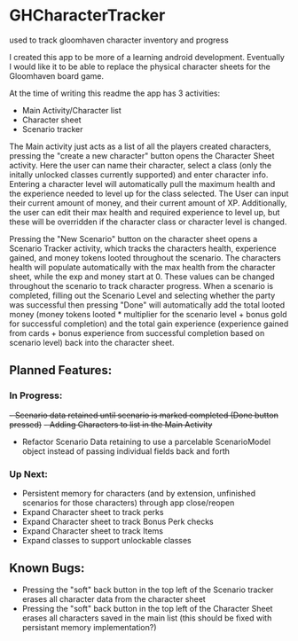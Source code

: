 # GHCharacterTracker
used to track gloomhaven character inventory and progress

I created this app to be more of a learning android development. Eventually I would like it to be able to replace the physical 
character sheets for the Gloomhaven board game.

At the time of writing this readme the app has 3 activities:
- Main Activity/Character list
- Character sheet
- Scenario tracker

The Main activity just acts as a list of all the players created characters, pressing the "create a new character" button opens the
Character Sheet activity. Here the user can name their character, select a class (only the initally unlocked classes currently supported)
and enter character info. Entering a character level will automatically pull the maximum health and the experience needed to level up
for the class selected. The User can input their current amount of money, and their current amount of XP. Additionally, the user can edit
their max health and required experience to level up, but these will be overridden if the character class or character level is changed.

Pressing the "New Scenario" button on the character sheet opens a Scenario Tracker activity, which tracks the characters health, 
experience gained, and money tokens looted throughout the scenario. The characters health will populate automatically with the max health
from the character sheet, while the exp and money start at 0. These values can be changed throughout the scenario to track character
progress. When a scenario is completed, filling out the Scenario Level and selecting whether the party was successful then pressing "Done"
will automatically add the total looted money (money tokens looted * multiplier for the scenario level + bonus gold for successful completion)
and the total gain experience (experience gained from cards + bonus experience from successful completion based on scenario level) back 
into the character sheet.

## Planned Features:

### In Progress:
~~- Scenario data retained until scenario is marked completed (Done button pressed)~~
~~- Adding Characters to list in the Main Activity~~
- Refactor Scenario Data retaining to use a parcelable ScenarioModel object instead of passing individual fields back and forth

### Up Next:
- Persistent memory for characters (and by extension, unfinished scenarios for those characters) through app close/reopen
- Expand Character sheet to track perks
- Expand Character sheet to track Bonus Perk checks
- Expand Character sheet to track Items
- Expand classes to support unlockable classes

## Known Bugs:
- Pressing the "soft" back button in the top left of the Scenario tracker erases all character data from the character sheet
- Pressing the "soft" back button in the top left of the Character Sheet erases all characters saved in the main list (this should be fixed with persistant memory implementation?)
